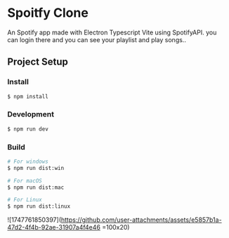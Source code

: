 # Spoitfy Clone

An Spotify app made with Electron Typescript Vite using SpotifyAPI. you can login there and you can see your playlist and play songs..

## Project Setup

### Install

```bash
$ npm install
```

### Development

```bash
$ npm run dev
```

### Build

```bash
# For windows
$ npm run dist:win

# For macOS
$ npm run dist:mac

# For Linux
$ npm run dist:linux
```

![1747761850397](https://github.com/user-attachments/assets/e5857b1a-47d2-4f4b-92ae-31907a4f4e46 =100x20)

